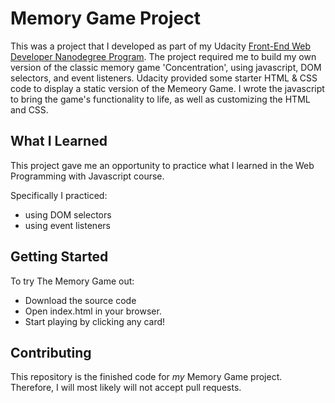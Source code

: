 # Memory Game Project
This was a project that I developed as part of my Udacity [Front-End Web Developer Nanodegree Program](https://www.udacity.com/course/front-end-web-developer-nanodegree--nd001). The project required me to build my own version of the classic memory game 'Concentration', using javascript, DOM selectors, and event listeners.  Udacity provided some starter HTML & CSS code to display a static version of the Memeory Game. I wrote the javascript to bring the game's functionality to life, as well as customizing the HTML and CSS.

## What I Learned
This project gave me an opportunity to practice what I learned in the Web Programming with Javascript course.

Specifically I practiced:
* using DOM selectors
* using event listeners

## Getting Started
To try The Memory Game out:
* Download the source code
* Open index.html in your browser.
* Start playing by clicking any card!

## Contributing

This repository is the finished code for _my_ Memory Game project. Therefore, I will  most likely will not accept pull requests.